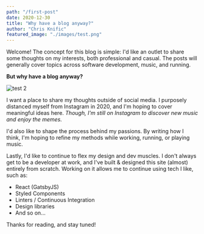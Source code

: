 ```yaml
---
path: "/first-post"
date: 2020-12-30
title: "Why have a blog anyway?"
author: "Chris Knific"
featured_image: "./images/test.png"
---
```

Welcome! The concept for this blog is simple: I'd like an outlet to share some thoughts on my interests, both professional and casual. The posts will generally cover topics across software development, music, and running.

**But why have a blog anyway?**

![test 2](/images/test2.png)

I want a place to share my thoughts outside of social media. I purposely distanced myself from Instagram in 2020, and I'm hoping to cover meaningful ideas here. *Though, I'm still on Instagram to discover new music and enjoy the memes.*

I'd also like to shape the process behind my passions. By writing how I think, I'm hoping to refine my methods while working, running, or playing music.

Lastly, I'd like to continue to flex my design and dev muscles. I don't always get to be a developer at work, and I've built & designed this site (almost) entirely from scratch. Working on it allows me to continue using tech I like, such as:

- React (GatsbyJS)
- Styled Components
- Linters / Continuous Integration
- Design libraries
- And so on...

Thanks for reading, and stay tuned!